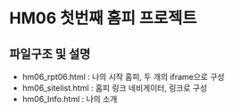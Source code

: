 # HM06 첫번째 홈피 프로젝트

## 파일구조 및 설명
- hm06_rpt06.html : 나의 시작 홈피, 두 개의 iframe으로 구성
- hm06_sitelist.html : 홈피 링크 네비게이터, 링크로 구성
- hm06_Info.html : 나의 소개
